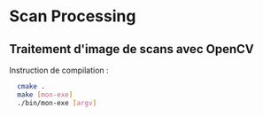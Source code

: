 Scan Processing
===============


## Traitement d'image de scans avec OpenCV

Instruction de compilation :

```bash
  cmake .
  make [mon-exe]
  ./bin/mon-exe [argv]
```